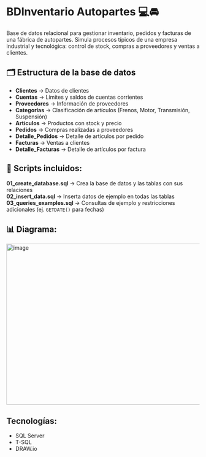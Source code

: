 # BDInventario Autopartes 💻🚘

Base de datos relacional para gestionar inventario, pedidos y facturas de una fábrica de autopartes. Simula procesos típicos de una empresa industrial y tecnológica: control de stock, compras a proveedores y ventas a clientes.

## 🗂️ Estructura de la base de datos
- **Clientes** → Datos de clientes 
- **Cuentas** → Límites y saldos de cuentas corrientes
- **Proveedores** → Información de proveedores
- **Categorías** → Clasificación de artículos (Frenos, Motor, Transmisión, Suspensión)
- **Artículos** → Productos con stock y precio
- **Pedidos** → Compras realizadas a proveedores
- **Detalle_Pedidos** → Detalle de artículos por pedido
- **Facturas** → Ventas a clientes
- **Detalle_Facturas** → Detalle de artículos por factura

## 💾 Scripts incluidos:
**01_create_database.sql** → Crea la base de datos y las tablas con sus relaciones <br>
**02_insert_data.sql** → Inserta datos de ejemplo en todas las tablas <br>
**03_queries_examples.sql** → Consultas de ejemplo y restricciones adicionales (ej. `GETDATE()` para fechas)

## 📊 Diagrama:
<img width="1291" height="420" alt="image" src="https://github.com/user-attachments/assets/ad80b099-8d11-4f4d-9247-f05b5a31fea2" />


## Tecnologías:
- SQL Server  
- T-SQL
- DRAW.io
